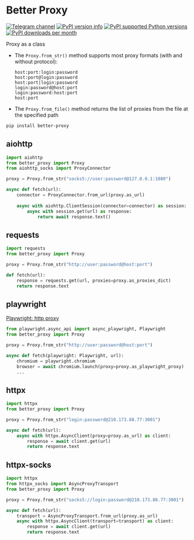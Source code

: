 # Better Proxy
[![Telegram channel](https://img.shields.io/endpoint?color=neon&url=https://tg.sumanjay.workers.dev/cum_insider)](https://t.me/cum_insider)
[![PyPI version info](https://img.shields.io/pypi/v/better-proxy.svg)](https://pypi.python.org/pypi/better-proxy)
[![PyPI supported Python versions](https://img.shields.io/pypi/pyversions/better-proxy.svg)](https://pypi.python.org/pypi/better-proxy)
[![PyPI downloads per month](https://img.shields.io/pypi/dm/better-proxy.svg)](https://pypi.python.org/pypi/better-proxy)

Proxy as a class

- The `Proxy.from_str()` method supports most proxy formats (with and without protocol):
    ```
    host:port:login:password
    host:port@login:password
    host:port|login:password
    login:password@host:port
    login:password:host:port
    host:port
    ```
- The `Proxy.from_file()` method returns the list of proxies from the file at the specified path


```bash
pip install better-proxy
```

## aiohttp
```python
import aiohttp
from better_proxy import Proxy
from aiohttp_socks import ProxyConnector

proxy = Proxy.from_str("socks5://user:password@127.0.0.1:1080")

async def fetch(url):
    connector = ProxyConnector.from_url(proxy.as_url)
    
    async with aiohttp.ClientSession(connector=connector) as session:
        async with session.get(url) as response:
            return await response.text()
```

## requests
```python
import requests
from better_proxy import Proxy

proxy = Proxy.from_str("http://user:password@host:port")    

def fetch(url):
    response = requests.get(url, proxies=proxy.as_proxies_dict)    
    return response.text
```

## playwright
[Playwright: http proxy](https://playwright.dev/python/docs/network#http-proxy)

```python
from playwright.async_api import async_playwright, Playwright
from better_proxy import Proxy

proxy = Proxy.from_str("http://user:password@host:port")

async def fetch(playwright: Playwright, url):
    chromium = playwright.chromium
    browser = await chromium.launch(proxy=proxy.as_playwright_proxy)
    ...
```

## httpx
```python
import httpx
from better_proxy import Proxy

proxy = Proxy.from_str("login:password@210.173.88.77:3001")

async def fetch(url):
    async with httpx.AsyncClient(proxy=proxy.as_url) as client:
        response = await client.get(url)
        return response.text
```

## httpx-socks
```python
import httpx
from httpx_socks import AsyncProxyTransport
from better_proxy import Proxy

proxy = Proxy.from_str("socks5://login:password@210.173.88.77:3001")

async def fetch(url):
    transport = AsyncProxyTransport.from_url(proxy.as_url)
    async with httpx.AsyncClient(transport=transport) as client:
        response = await client.get(url)
        return response.text
```
